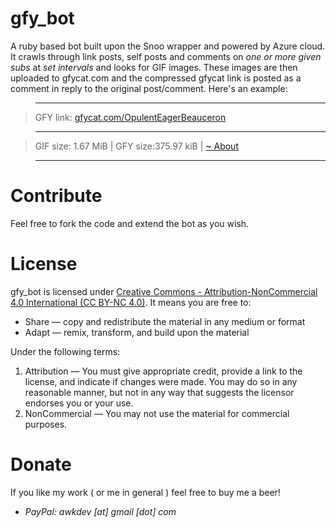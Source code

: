 gfy_bot
=======

A ruby based bot built upon the Snoo wrapper and powered by Azure cloud. It crawls through link posts, self posts and comments on *one or more given subs* at *set intervals* and looks for GIF images. These images are then uploaded to gfycat.com and the compressed gfycat link is posted as a comment in reply to the original post/comment.  Here's an example:

>---

>GFY link: [gfycat.com/OpulentEagerBeauceron](http://gfycat.com/OpulentEagerBeauceron)

>---

> GIF size: 1.67 MiB | GFY size:375.97 kiB | [~ About](http://www.reddit.com/r/gfycat/comments/1u5df2/made_a_gfy_bot_for_reddit_in_ruby_meet_ugfy_bot/)

>---


Contribute
==========

Feel free to fork the code and extend the bot as you wish. 

License
=======

gfy_bot is licensed under [Creative Commons - Attribution-NonCommercial 4.0 International (CC BY-NC 4.0)](http://creativecommons.org/licenses/by-nc/4.0/deed.en_US). It means you are free to:  
 - Share — copy and redistribute the material in any medium or format  
 - Adapt — remix, transform, and build upon the material

Under the following terms: 

 1. Attribution — You must give appropriate credit, provide a link to the license, and indicate if changes were made. You may do so in any reasonable manner, but not in any way that suggests the licensor endorses you or your use.  
 2. NonCommercial — You may not use the material for commercial purposes.
 
Donate
======

If you like my work ( or me in general ) feel free to buy me a beer! 
 - *PayPal: awkdev [at] gmail [dot] com*
